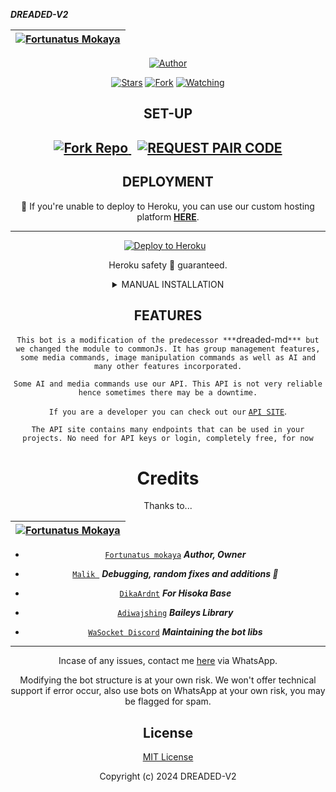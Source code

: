  ***DREADED-V2***

<div align="center">

| [![Fortunatus Mokaya](https://github.com/Fortunatusmokaya.png?lenght=50width=50)](https://github.com/Fortunatusmokaya)|
|----|

<p align="center">
<a href="https://github.com/Fortunatusmokaya"><img title="Author" src="https://img.shields.io/badge/Fortunatus-skyblue?style=for-the-badge&logo=telegram"></a>
<p/>
<p align="center">
<a href="https://github.com/Fortunatusmokaya/dreaded-v2/stargazers/"><img title="Stars" src="https://img.shields.io/github/stars/Fortunatusmokaya/dreaded-v2?&style=social"></a>
<a href="https://github.com/Fortunatusmokaya/dreaded-v2/network/members"><img title="Fork" src="https://img.shields.io/github/forks/Fortunatusmokaya/dreaded-v2?style=social"></a>
<a href="https://github.com/Fortunatusmokaya/dreaded-v2/watchers"><img title="Watching" src="https://img.shields.io/github/watchers/Fortunatusmokaya/dreaded-v2?label=Watching&style=social"></a>
</p>




## SET-UP


<h2 align="center">   


<p align="center">
  <a href='https://github.com/Fortunatusmokaya/dreaded-v2/fork' target="_blank" style="margin-right: 10px;">
    <img alt='Fork Repo' src='https://img.shields.io/badge/Fork Repo-100000?style=for-the-badge&logo=scan&logoColor=white&labelColor=orange&color=darkgreen'/>
  </a>
  <a href='https://pair.dreaded.site' target="_blank">
    <img alt='REQUEST PAIR CODE' src='https://img.shields.io/badge/Get_Pair_code-100000?style=for-the-badge&logo=scan&logoColor=white&labelColor=darkorange&color=darkorange'/>
  </a>
</p>

## DEPLOYMENT

<p align="center">
  🚀 If you're unable to deploy to Heroku, you can use our custom hosting platform <a href="https://hosting.dreaded.site" target="_blank"><strong>HERE</strong></a>.
</p>

---

<p align="center">
  <a href="https://dashboard.heroku.com/new?template=https://github.com/Frank-AI-Tech/dreaded-v2" target="_blank" style="margin-right: 10px;">
    <img alt="Deploy to Heroku" src="https://www.herokucdn.com/deploy/button.svg"/>
  </a>
</p>

<p align="center">
  Heroku safety 💯 guaranteed.
</p>


<details>
<summary>MANUAL INSTALLATION</summary>

## `REQUIREMENTS`
* [Node.js](https://nodejs.org/en/)
* [Git](https://git-scm.com/downloads)
* [FFmpeg](https://github.com/BtbN/FFmpeg-Builds/releases/download/autobuild-2020-12-08-13-03/ffmpeg-n4.3.1-26-gca55240b8c-win64-gpl-4.3.zip)
* [Libwebp](https://developers.google.com/speed/webp/download)
* Any text editor


## FOR TERMUX/UBUNTU/SSH VPS DEPLOY
- Copy/Paste to your terminal

```bash
apt update && apt upgrade
apt install git -y
apt install nodejs -y
git clone https://github.com/Fortunatusmokaya/dreaded-v2
cd dreaded-v2
npm install
```
## START BOT

```bash

npm start
```

 ***`The bot will only work if you updated the session id in settings.js`***

## BACKGROUND RUNNING

```bash
npm install pm2 -g
pm2 start index.js
```
 ***`This will allow bot to run in the background even when the vps terminal is closed, for termux you'll need a stable device with continuous internet connection`***

## STOPPING BOT

_CTRL + C_

</details>

## FEATURES
`This bot is a modification of the predecessor ***`dreaded-md`*** but we changed the module to commonJs. It has group management features, some media commands, image manipulation commands as well as AI and many other features incorporated.`

 `Some AI and media commands use our API. This API is not very reliable hence sometimes there may be a downtime.`

 `If you are a developer you can check out our`  [`API SITE`](https://api.dreaded.site).

 `The API site contains many endpoints that can be used in your projects. No need for API keys or login, completely free, for now`




# Credits

Thanks to...

<div align="center">

| [![Fortunatus Mokaya](https://github.com/Fortunatusmokaya.png?lenght=50width=50)](https://github.com/Fortunatusmokaya)|
|----|
* [`Fortunatus mokaya`](https://github.com/Fortunatusmokaya) ***Author, Owner***


* [`Malik `](https://github.com/darkLo1rd) ***Debugging, random fixes and additions 🌱***



* [`DikaArdnt`](https://github.com/DikaArdnt) ***For Hisoka Base***
* [`Adiwajshing`](https://github.com/WhiskeySockets/Baileys) ***Baileys Library***
* [`WaSocket Discord`](https://discord.gg/WeJM5FP9GG) ***Maintaining the bot libs***



---


Incase of any issues, contact me  [here](https://wa.me/+254114018035) via WhatsApp.

Modifying the bot structure is at your own risk. We won't offer technical support if error occur, also use bots on WhatsApp at your own risk, you may be flagged for spam.


## License

[MIT License](https://github.com/Fortunatusmokaya/dreaded-v2/blob/main/LICENSE)

Copyright (c) 2024 DREADED-V2


